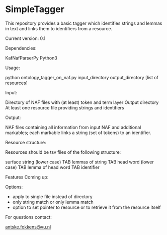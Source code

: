 # SimpleTagger

This repository provides a basic tagger which identifies strings and lemmas in text and links them to identifiers from a resource.

Current version: 0.1

Dependencies:

KafNafParserPy
Python3

Usage:

python ontology_tagger_on_naf.py input_directory output_directory [list of resources]

Input:

Directory of NAF files with (at least) token and term layer
Output directory
At least one resource file providing strings and identifiers

Output:

NAF files containing all information from input NAF and additional markables; each markable links a string (set of tokens) to an identifier. 

Resource structure:

Resources should be tsv files of the following structure:

surface string (lower case) TAB lemmas of string TAB head word (lower case) TAB lemma of head word TAB identifier

Features Coming up:

Options:
- apply to single file instead of directory
- only string match or only lemma match
- option to set pointer to resource or to retrieve it from the resource itself


For questions contact:

antske.fokkens@vu.nl
